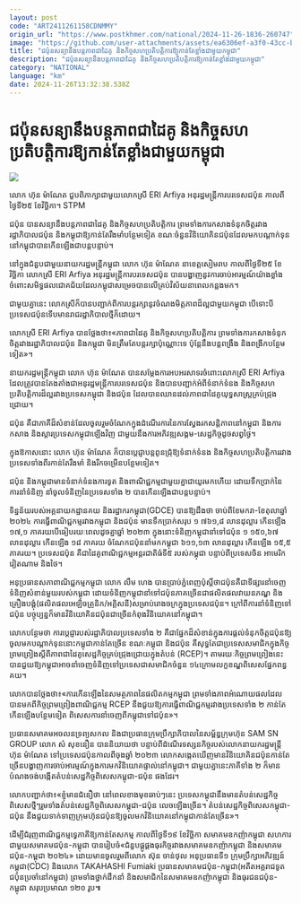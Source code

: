 ```yaml
---
layout: post
code: "ART2411261158CDNMMY"
origin_url: "https://www.postkhmer.com/national/2024-11-26-1836-260747"
image: "https://github.com/user-attachments/assets/ea6306ef-a3f0-43cc-bfad-201d934fdca0"
title: "ជប៉ុន​សន្យា​នឹង​បន្ត​ភាព​ជា​ដៃគូ និង​កិច្ច​សហ​ប្រតិបត្តិការ​ឱ្យ​កាន់​តែ​ខ្លាំង​ជាមួយ​កម្ពុជា"
description: "​​ជប៉ុន​សន្យា​នឹង​បន្ត​ភាព​ជា​ដៃគូ និង​កិច្ច​សហ​ប្រតិបត្តិការ​ឱ្យ​កាន់​តែ​ខ្លាំង​ជាមួយ​កម្ពុជា​"
category: "NATIONAL"
language: "km"
date: 2024-11-26T13:32:38.538Z
---
```


# ជប៉ុន​សន្យា​នឹង​បន្ត​ភាព​ជា​ដៃគូ និង​កិច្ច​សហ​ប្រតិបត្តិការ​ឱ្យ​កាន់​តែ​ខ្លាំង​ជាមួយ​កម្ពុជា

![](https://github.com/user-attachments/assets/bd065844-0fa9-41b0-bbf8-7a8aa1fdaac6)

លោក ហ៊ុន ម៉ាណែត ជួបពិភាក្សាជាមួយលោកស្រី ERI Arfiya អនុរដ្ឋមន្ត្រីការបរទេសជប៉ុន កាលពីថ្ងៃទី២៥ ខែវិច្ឆិកា។ STPM

ជប៉ុន បាន​សន្យា​នឹង​បន្ត​ភាព​ជាដៃគូ និង​កិច្ច​សហ​ប្រតិបត្តិការ ព្រម​ទាំង​ការ​កសាង​ទំនុក​ចិត្ត​រវាង​រដ្ឋាភិបាល​ជប៉ុន និង​កម្ពុជា​ឱ្យ​កាន់​តែ​រឹងមាំ​បន្ថែម​ទៀត ខណៈ​ចំនួន​វិនិយោគិន​ជប៉ុន​ដែល​មក​បណ្តាក់​ទុន​នៅ​កម្ពុជា​បាន​កើន​ឡើង​ជា​បន្ត​បន្ទាប់។

នៅ​ក្នុង​ជំនួប​ជា​មួយ​នាយក​រដ្ឋមន្ត្រី​កម្ពុជា លោក ហ៊ុន ម៉ាណែត នា​ខេត្ត​សៀមរាប កាល​ពី​ថ្ងៃ​ទី​២៥ ខែ​វិច្ឆិកា លោកស្រី ERI Arfiya អនុ​រដ្ឋមន្ត្រី​ការបរទេស​ជប៉ុន បាន​បង្ហាញ​នូវ​ការ​ចាប់​អារម្មណ៍​យ៉ាង​ខ្លាំង​ចំពោះ​សមិទ្ធផល​ជោគជ័យ​ដែល​កម្ពុជា​សម្រេច​បាន​លើ​គ្រប់​វិស័យ​នា​ពេល​កន្លង​មក។ 

ជា​មួយ​គ្នា​នេះ លោកស្រី​ក៏​បាន​បញ្ជាក់​ពី​ការ​បន្ត​រក្សា​នូវ​ចំណង​មិត្តភាព​ដ៏​ល្អ​ជា​មួយ​កម្ពុជា បើ​ទោះបី​ប្រទេស​ជប៉ុន​ទើប​មាន​រាជ​រដ្ឋាភិបាល​ថ្មី​ក៏​ដោយ។

លោកស្រី ERI Arfiya បាន​ថ្លែង​ថា៖​«​ភាព​ជា​ដៃគូ និង​កិច្ច​សហប្រតិបត្តិការ ព្រមទាំង​ការ​កសាង​ទំនុកចិត្ត​រវាង​រដ្ឋាភិបាល​ជប៉ុន និង​កម្ពុជា មិន​ត្រឹម​តែ​បន្ត​រក្សា​ប៉ុណ្ណោះ​ទេ ប៉ុន្តែ​នឹង​បន្ត​ពង្រឹង និង​ពង្រីក​បន្ថែម​ទៀត»។

នាយក​រដ្ឋមន្ត្រី​កម្ពុជា លោក ហ៊ុន ម៉ាណែត បាន​សម្ដែង​ការ​អបអរសាទរ​ចំពោះ​លោកស្រី ERI Arfiya ដែល​ត្រូវ​បាន​តែង​តាំង​ជា​អនុរដ្ឋមន្ត្រី​ការបរទេស​ជប៉ុន និង​បាន​បញ្ជាក់​អំពី​ទំនាក់ទំនង និង​កិច្ច​សហប្រតិបត្តិការ​ដ៏​ល្អ​រវាង​ប្រទេស​កម្ពុជា និង​ជប៉ុន ដែល​បាន​ឈាន​ដល់​ភាព​ជាដៃគូ​យុទ្ធសាស្ត្រ​គ្រប់ជ្រុង​ជ្រោយ​។ 

ជប៉ុន គឺ​ជា​ភាគី​ដ៏​សំខាន់​ដែល​ចូល​រួម​ចំណែក​ក្នុង​ដំណើរការ​នៃ​ការ​ស្វែង​រក​សន្តិភាព​នៅ​កម្ពុជា និង​ការ​កសាង​ និង​ស្ដារ​ប្រទេស​កម្ពុជា​ឡើង​វិញ​ ជាមួយ​នឹង​ការ​អភិវឌ្ឍ​សង្គម​-សេដ្ឋកិច្ច​ដូច​សព្វថ្ងៃ។

ក្នុង​ឱកាស​នោះ លោក ហ៊ុន ម៉ាណែត ក៏​បាន​ប្ដេជ្ញា​បន្ត​ពូនជ្រុំ​ឱ្យ​ទំនាក់ទំនង និង​កិច្ច​សហប្រតិបត្តិការ​រវាង​ប្រទេស​ទាំង​ពីរ​កាន់​តែ​រឹងមាំ និង​រីក​ចម្រើន​បន្ថែម​ទៀត។

ជប៉ុន និង​កម្ពុជា​មាន​ទំនាក់​ទំនង​ការទូត និង​ពាណិជ្ជកម្ម​ជាមួយគ្នា​ជា​យូរមក​ហើយ ដោយ​ទឹក​ប្រាក់​នៃ​ការ​នាំ​ទំនិញ នាំចូល​ទំនិញ​នៃ​ប្រទេស​ទាំង ២ បាន​កើន​ឡើង​ជាបន្ត​បន្ទាប់។

ទិន្នន័យ​របស់​អគ្គនាយកដ្ឋាន​គយ និង​រដ្ឋាករកម្ពុជា(GDCE) បាន​ឱ្យ​ដឹង​ថា ចាប់​ពី​ខែ​មករា​-​ខែតុលា​ ឆ្នាំ​ ២០២៤ ការ​ធ្វើ​ពាណិជ្ជកម្ម​រវាង​កម្ពុជា និង​ជប៉ុន មាន​ទឹកប្រាក់​សរុប ១ ៧៦១,៨ ​លាន​ដុល្លារ កើន​ឡើង ១៧,១ ​ភាគរយ​បើ​ធៀប​រយៈពេល​ដូចគ្នា​ឆ្នាំ ២០២៣​ ក្នុង​នោះ​ទំនិញ​កម្ពុជា​នាំ​ទៅ​ជប៉ុន ១ ១៥០,៦៧​ លាន​ដុល្លារ កើន​ឡើង ១៨ ភាគរយ ចំណែក​ជប៉ុន​នាំ​មក​កម្ពុជា ៦១១,១៣ លាន​ដុល្លារ កើន​ឡើង ១៥,៥​ ភាគរយ។​ ប្រទេស​ជប៉ុន ​គឺជា​ដៃគូ​ពាណិជ្ជកម្ម​អន្តរជាតិ​ធំ​ទី៥ របស់​កម្ពុជា បន្ទាប់​ពី​ប្រទេស​ចិន អាមេរិក វៀតណាម និង​ថៃ។

អនុ​ប្រធាន​សភា​ពាណិជ្ជកម្ម​កម្ពុជា លោក លឹម ហេង បាន​ប្រាប់​ភ្នំពេញ​ប៉ុស្តិ៍ថា ​ជប៉ុន​គឺ​ជា​ទីផ្សារ​នាំ​ចេញ​ទំនិញ​សំខាន់​មួយ​របស់​កម្ពុជា ដោយ​ទំនិញ​កម្ពុជា​នាំ​ទៅ​ជប៉ុន​ភាគ​ច្រើន​ជា​ផលិតផល​វាយនភណ្ឌ និង​គ្រឿងបង្គុំ​(ផលិតផល​អេឡិចត្រូនិក​/អគ្គិសនី)​សម្រាប់​រោងចក្រ​ក្នុង​ប្រទេស​ជប៉ុន។ ក្រៅ​ពី​ការនាំ​ទំនិញ​ទៅ​ជប៉ុន បច្ចុប្បន្នក៏​មាន​វិនិយោគិន​ជប៉ុន​ជាច្រើន​កំពុង​វិនិយោគ​នៅ​កម្ពុជា។

លោក​បន្ថែម​ថា ការ​ប្តេជ្ញា​របស់​រដ្ឋាភិបាល​ប្រទេស​ទាំង ២ គឺ​ជា​ផ្នែក​ដ៏​សំខាន់​ក្នុង​ការ​ផ្តល់​ទំនុក​ចិត្ត​ជប៉ុន​ឱ្យ​ចូល​មក​បណ្តាក់​ទុន​នោះ​កម្ពុជា​កាន់​តែ​ច្រើន ខណៈ​កម្ពុជា និង​ជប៉ុន គឺ​សុទ្ធ​តែ​ជា​ប្រទេស​សមាជិក​ក្នុង​កិច្ច​ព្រម​ព្រៀង​ស្ដីពី​ភាព​ជាដៃគូ​សេដ្ឋកិច្ច​គ្រប់ជ្រុង​ជ្រោយ​ក្នុង​តំបន់ (RCEP)។ តាមរយៈ​កិច្ច​ព្រម​ព្រៀង​នេះបាន​ជួយ​ឱ្យ​កម្ពុជា​អាច​​នាំ​ចេញ​ទំនិញ​ទៅ​​ប្រទេស​ជា​សមាជិក​ចំនួន ១៤ ​ក្រោម​លក្ខខណ្ឌ​ពិសេស​ផ្នែក​ពន្ធ​គយ។​

លោក​បាន​ថ្លែង​ថា៖​«​ការ​កើន​ឡើង​នៃ​សមត្ថភាព​នៃ​ផលិតកម្ម​កម្ពុជា ព្រម​ទាំង​ភាពអំ​ណោយ​ផល​ដែល​បាន​មក​ពី​កិច្ច​ព្រម​ព្រៀង​ពាណិជ្ជកម្ម RCEP នឹង​ជួយ​ឱ្យ​ការ​ធ្វើ​ពាណិជ្ជកម្ម​រវាង​ប្រទេស​ទាំង ២ កាន់​តែ​កើន​ឡើង​បន្ថែម​ទៀត ពិសេស​ការ​នាំ​ចេញ​ពី​កម្ពុជា​ទៅ​ជប៉ុន»។

ប្រធាន​សមាគម​អចលនទ្រព្យ​សកល ​និង​ជា​ប្រធាន​ក្រុម​ប្រឹក្សាភិបាល​នៃ​សម្ព័ន្ធ​ក្រុមហ៊ុន SAM SN GROUP លោក សំ សុខនឿន បាន​និយាយ​ថា បន្ទាប់​ពី​ដំណើរ​ទស្សនកិច្ច​របស់​លោក​នាយក​រដ្ឋមន្ត្រី ហ៊ុន ម៉ាណែត ទៅ​ប្រទេស​ជប៉ុន​កាលពី​ចុង​ឆ្នាំ​ ២០២៣ លោក​សង្កេត​ឃើញ​មាន​វិនិយោគិន​ជប៉ុន​កាន់​តែ​ច្រើន​បង្ហាញ​ការ​ចាប់​អារម្មណ៍​ក្នុង​ការ​មក​វិនិយោគ​ផ្ទាល់​នៅ​កម្ពុជា។ ជា​មួយ​គ្នា​នេះ​ភាគី​ទាំង ២ ក៏មាន​បំណង​ចង់​បង្កើត​តំបន់​សេដ្ឋកិច្ច​ពិសេស​កម្ពុជា​-​ជប៉ុន ផងដែរ។

លោក​បញ្ជាក់​ថា​៖«ខ្ញុំ​មាន​ជំនឿ​ថា នៅ​ពេល​ខាងមុខ​ឆាប់ៗ​នេះ ប្រទេស​កម្ពុជា​នឹងមាន​តំបន់​សេដ្ឋកិច្ច​ពិសេស​ថ្មីៗ​រួមទាំង​តំបន់​សេដ្ឋកិច្ច​ពិសេស​កម្ពុជា​-​ជប៉ុន លេច​ឡើង​ច្រើន​។ តំបន់​សេដ្ឋកិច្ច​ពិសេស​កម្ពុជា​-​ជប៉ុន នឹង​ជួយ​ទាក់ទាញ​ក្រុមហ៊ុន​ជប៉ុន​ឱ្យ​ចូលមក​វិនិយោគ​នៅ​កម្ពុជា​កាន់តែ​ច្រើន»។

ដើម្បី​ជំរុញ​ពាណិជ្ជកម្ម​ទ្វេភាគី​ឱ្យ​កាន់​តែ​សកម្ម កាល​ពី​ថ្ងៃ​ទី​១៩ ខែ​វិច្ឆិកា សមាគម​ឧកញ៉ា​កម្ពុជា សហការ​ជាមួយ​សមាគម​ជប៉ុន-​កម្ពុជា បាន​រៀបចំ​«ជំនួប​ផ្គូផ្គង​ធុរកិច្ច​រវាង​សមាគម​ឧកញ៉ា​កម្ពុជា និង​សមាគម​ជប៉ុន-​កម្ពុជា ២០២៤» ដោយ​មាន​ចូល​រួម​ពី​លោក ស៊ុន ចាន់ថុល អនុ​ប្រធាន​ទី១ ក្រុម​ប្រឹក្សា​អភិវឌ្ឍន៍​កម្ពុជា​(CDC) និង​លោក TAKAHASHI Fumiaki ប្រធាន​សមាគម​ជប៉ុន-​កម្ពុជា​(អតីត​អគ្គ​រាជទូត​ជប៉ុន​ប្រចាំ​នៅ​កម្ពុជា) ព្រម​ទាំង​ថ្នាក់​ដឹកនាំ និង​សមាជិក​នៃ​សមាគម​ឧកញ៉ា​កម្ពុជា និង​ធុរជន​ជប៉ុន-​កម្ពុជា សរុប​ប្រមាណ ១២០ រូប៕